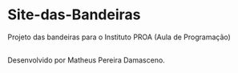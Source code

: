 # Site-das-Bandeiras
Projeto das bandeiras para o Instituto PROA
(Aula de Programação)
##
Desenvolvido por Matheus Pereira Damasceno.
